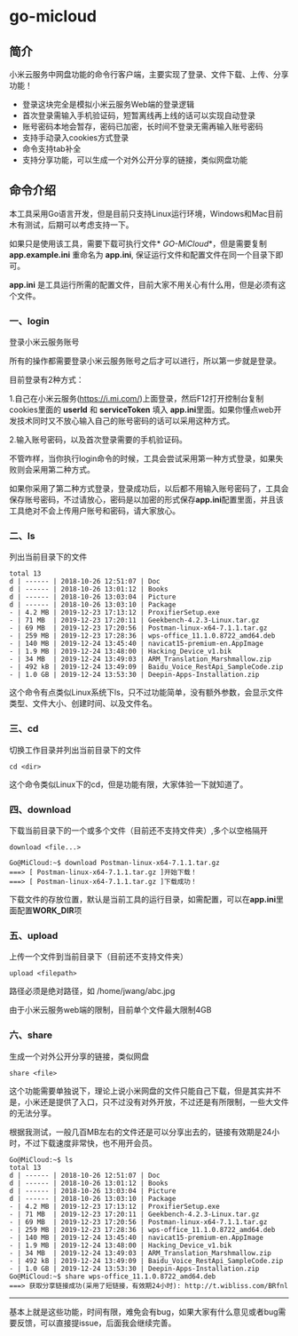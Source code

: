 # go-micloud

## 简介
小米云服务中网盘功能的命令行客户端，主要实现了登录、文件下载、上传、分享功能！

- 登录这块完全是模拟小米云服务Web端的登录逻辑
- 首次登录需输入手机验证码，短暂离线再上线的话可以实现自动登录
- 账号密码本地会暂存，密码已加密，长时间不登录无需再输入账号密码
- 支持手动录入cookies方式登录
- 命令支持tab补全
- 支持分享功能，可以生成一个对外公开分享的链接，类似网盘功能
## 命令介绍

本工具采用Go语言开发，但是目前只支持Linux运行环境，Windows和Mac目前木有测试，后期可以考虑支持一下。

如果只是使用该工具，需要下载可执行文件* *GO-MiCloud**，但是需要复制 **app.example.ini** 重命名为 **app.ini**, 保证运行文件和配置文件在同一个目录下即可。

**app.ini** 是工具运行所需的配置文件，目前大家不用关心有什么用，但是必须有这个文件。



### 一、login
登录小米云服务账号

所有的操作都需要登录小米云服务账号之后才可以进行，所以第一步就是登录。

目前登录有2种方式：

1.自己在小米云服务(https://i.mi.com/)上面登录，然后F12打开控制台复制cookies里面的 **userId** 和 **serviceToken** 填入 **app.ini**里面。如果你懂点web开发技术同时又不放心输入自己的账号密码的话可以采用这种方式。

2.输入账号密码，以及首次登录需要的手机验证码。

不管咋样，当你执行login命令的时候，工具会尝试采用第一种方式登录，如果失败则会采用第二种方式。

如果你采用了第二种方式登录，登录成功后，以后都不用输入账号密码了，工具会保存账号密码，不过请放心，密码是以加密的形式保存**app.ini**配置里面，并且该工具绝对不会上传用户账号和密码，请大家放心。


### 二、ls
列出当前目录下的文件

```
total 13
d | ------ | 2018-10-26 12:51:07 | Doc
d | ------ | 2018-10-26 13:01:12 | Books
d | ------ | 2018-10-26 13:03:04 | Picture
d | ------ | 2018-10-26 13:03:10 | Package
- | 4.2 MB | 2019-12-23 17:13:12 | ProxifierSetup.exe
- | 71 MB  | 2019-12-23 17:20:11 | Geekbench-4.2.3-Linux.tar.gz
- | 69 MB  | 2019-12-23 17:20:56 | Postman-linux-x64-7.1.1.tar.gz
- | 259 MB | 2019-12-23 17:28:36 | wps-office_11.1.0.8722_amd64.deb
- | 140 MB | 2019-12-24 13:45:40 | navicat15-premium-en.AppImage
- | 1.9 MB | 2019-12-24 13:48:00 | Hacking_Device_v1.bik
- | 34 MB  | 2019-12-24 13:49:03 | ARM_Translation_Marshmallow.zip
- | 492 kB | 2019-12-24 13:49:09 | Baidu_Voice_RestApi_SampleCode.zip
- | 1.0 GB | 2019-12-24 13:53:30 | Deepin-Apps-Installation.zip
```
这个命令有点类似Linux系统下ls，只不过功能简单，没有额外参数，会显示文件类型、文件大小、创建时间、以及文件名。

### 三、cd
切换工作目录并列出当前目录下的文件
```
cd <dir>
```
这个命令类似Linux下的cd，但是功能有限，大家体验一下就知道了。

### 四、download
下载当前目录下的一个或多个文件（目前还不支持文件夹）,多个以空格隔开
```
download <file...>
```

```
Go@MiCloud:~$ download Postman-linux-x64-7.1.1.tar.gz
===> [ Postman-linux-x64-7.1.1.tar.gz ]开始下载！
===> [ Postman-linux-x64-7.1.1.tar.gz ]下载成功！
```

下载文件的存放位置，默认是当前工具的运行目录，如需配置，可以在**app.ini**里面配置**WORK_DIR**项

### 五、upload
上传一个文件到当前目录下（目前还不支持文件夹）
```
upload <filepath>
```
路径必须是绝对路径，如 /home/jwang/abc.jpg

由于小米云服务web端的限制，目前单个文件最大限制4GB

### 六、share
生成一个对外公开分享的链接，类似网盘
```
share <file>
```
这个功能需要单独说下，理论上说小米网盘的文件只能自己下载，但是其实并不是，小米还是提供了入口，只不过没有对外开放，不过还是有所限制，一些大文件的无法分享。

根据我测试，一般几百MB左右的文件还是可以分享出去的，链接有效期是24小时，不过下载速度非常快，也不用开会员。
```
Go@MiCloud:~$ ls
total 13
d | ------ | 2018-10-26 12:51:07 | Doc
d | ------ | 2018-10-26 13:01:12 | Books
d | ------ | 2018-10-26 13:03:04 | Picture
d | ------ | 2018-10-26 13:03:10 | Package
- | 4.2 MB | 2019-12-23 17:13:12 | ProxifierSetup.exe
- | 71 MB  | 2019-12-23 17:20:11 | Geekbench-4.2.3-Linux.tar.gz
- | 69 MB  | 2019-12-23 17:20:56 | Postman-linux-x64-7.1.1.tar.gz
- | 259 MB | 2019-12-23 17:28:36 | wps-office_11.1.0.8722_amd64.deb
- | 140 MB | 2019-12-24 13:45:40 | navicat15-premium-en.AppImage
- | 1.9 MB | 2019-12-24 13:48:00 | Hacking_Device_v1.bik
- | 34 MB  | 2019-12-24 13:49:03 | ARM_Translation_Marshmallow.zip
- | 492 kB | 2019-12-24 13:49:09 | Baidu_Voice_RestApi_SampleCode.zip
- | 1.0 GB | 2019-12-24 13:53:30 | Deepin-Apps-Installation.zip
Go@MiCloud:~$ share wps-office_11.1.0.8722_amd64.deb
===> 获取分享链接成功(采用了短链接，有效期24小时): http://t.wibliss.com/BRfnl
```

---
基本上就是这些功能，时间有限，难免会有bug，如果大家有什么意见或者bug需要反馈，可以直接提issue，后面我会继续完善。
